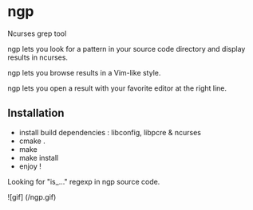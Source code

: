 ngp
===

Ncurses grep tool

ngp lets you look for a pattern in your source code directory and display results in ncurses.

ngp lets you browse results in a Vim-like style.

ngp lets you open a result with your favorite editor at the right line.

Installation
------------

- install build dependencies : libconfig, libpcre & ncurses
- cmake .
- make
- make install
- enjoy !


Looking for "is_..." regexp in ngp source code.

![gif] (/ngp.gif)

